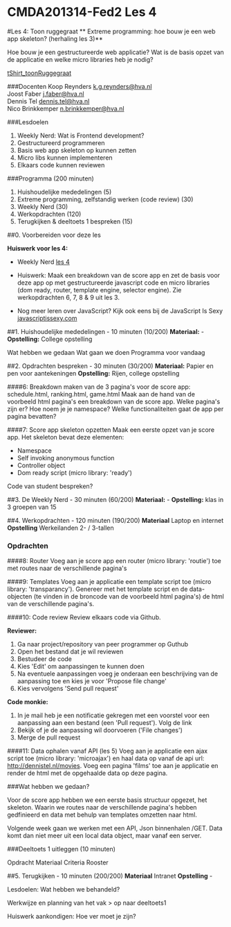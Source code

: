 CMDA201314-Fed2 Les 4
=====================

#Les 4: Toon ruggegraat
** Extreme programming: hoe bouw je een web app skeleton? (herhaling les 3)**

Hoe bouw je een gestructureerde web applicatie? Wat is de basis opzet van de applicatie en welke micro libraries heb je nodig?

[tShirt_toonRuggegraat](http://www.spreadshirt.com/black-backbone-women-s-t-shirts-C3376A4206223)

###Docenten
Koop Reynders k.g.reynders@hva.nl   
Joost Faber j.faber@hva.nl  
Dennis Tel dennis.tel@hva.nl   
Nico Brinkkemper n.brinkkemper@hva.nl  

###Lesdoelen
1. Weekly Nerd: Wat is Frontend development?
2. Gestructureerd programmeren
3. Basis web app skeleton op kunnen zetten 
4. Micro libs kunnen implementeren
5. Elkaars code kunnen reviewen 

###Programma (200 minuten)

1. Huishoudelijke mededelingen (5) 
2. Extreme programming, zelfstandig werken (code review) (30)
3. Weekly Nerd (30) 
4. Werkopdrachten (120)
5. Terugkijken & deeltoets 1 bespreken (15)
			
	
##0. Voorbereiden voor deze les

**Huiswerk voor les 4:**

* Weekly Nerd [les 4](http://weeklynerd.tumblr.com/tagged/fed1314)

* Huiswerk: Maak een breakdown van de score app en zet de basis voor deze app op met gestructureerde javascript code en micro libraries (dom ready, router, template engine, selector engine). Zie werkopdrachten 6, 7, 8 & 9 uit les 3.

* Nog meer leren over JavaScript?
Kijk ook eens bij de JavaScript Is Sexy [javascriptissexy.com](javascriptissexy.com)

##1. Huishoudelijke mededelingen - 10 minuten (10/200)
**Materiaal:** - 
**Opstelling:** College opstelling

Wat hebben we gedaan
Wat gaan we doen
Programma voor vandaag


##2. Opdrachten bespreken - 30 minuten (30/200)
**Materiaal:** Papier en pen voor aantekeningen
**Opstelling:** Rijen, college opstelling

####6: Breakdown maken van de 3 pagina's voor de score app: schedule.html, ranking.html, game.html
Maak aan de hand van de voorbeeld html pagina's een breakdown van de score app. Welke pagina's zijn er? Hoe noem je je namespace? Welke functionaliteiten gaat de app per pagina bevatten?

####7: Score app skeleton opzetten 
Maak een eerste opzet van je score app. Het skeleton bevat deze elementen:  
- Namespace  
- Self invoking anonymous function  
- Controller object  
- Dom ready script (micro library: 'ready') 

Code van student bespreken?

##3. De Weekly Nerd - 30 minuten (60/200)
**Materiaal:** -
**Opstelling:** klas in 3 groepen van 15


##4. Werkopdrachten - 120 minuten (190/200)
**Materiaal** Laptop en internet  
**Opstelling** Werkeilanden 2- / 3-tallen


### Opdrachten


####8: Router
Voeg aan je score app een router (micro library: 'routie') toe met routes naar de verschillende pagina's

####9: Templates
Voeg aan je applicatie een template script toe (micro library: 'transparancy'). Genereer met het template script en de data-objecten (te vinden in de broncode van de voorbeeld html pagina's) de html van de verschillende pagina's.

####10: Code review
Review elkaars code via Github.

**Reviewer:**

1. Ga naar project/repository van peer programmer op Guthub
2. Open het bestand dat je wil reviewen
3. Bestudeer de code
4. Kies 'Edit' om aanpassingen te kunnen doen
5. Na eventuele aanpassingen voeg je onderaan een beschrijving van de aanpassing toe en kies je voor 'Propose file change'
6. Kies vervolgens 'Send pull request'

**Code monkie:**
1. In je mail heb je een notificatie gekregen met een voorstel voor een aanpassing aan een bestand (een 'Pull request'). Volg de link
2. Bekijk of je de aanpassing wil doorvoeren ('File changes')
3. Merge de pull request

####11: Data ophalen vanaf API (les 5)
Voeg aan je applicatie een ajax script toe (micro library: 'microajax') en haal data op vanaf de api url: http://dennistel.nl/movies. Voeg een pagina 'films' toe aan je applicatie en render de html met de opgehaalde data op deze pagina.  

###Wat hebben we gedaan?

Voor de score app hebben we een eerste basis structuur opgezet, het skeleton. Waarin we routes naar de verschillende pagina's hebben gedfinieerd en data met behulp van templates omzetten naar html.

Volgende week gaan we werken met een API, Json binnenhalen /GET. Data komt dan niet meer uit een local data object, maar vanaf een server.

###Deeltoets 1 uitleggen (10 minuten)

Opdracht
Materiaal
Criteria
Rooster


##5. Terugkijken - 10 minuten (200/200)
**Materiaal** Intranet
**Opstelling** - 

Lesdoelen: Wat hebben we behandeld? 

Werkwijze en planning van het vak > op naar deeltoets1

Huiswerk aankondigen: Hoe ver moet je zijn?











